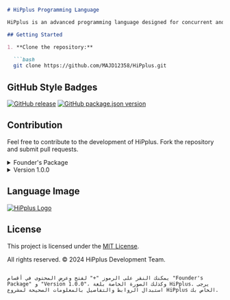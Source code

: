  ```markdown
# HiPplus Programming Language

HiPplus is an advanced programming language designed for concurrent and functional development.

## Getting Started

1. **Clone the repository:**

   ```bash
   git clone https://github.com/MAJD12358/HiPplus.git
   ```

## GitHub Style Badges

[![GitHub release](https://img.shields.io/github/release/MAJD12358/HiPplus.svg)](https://github.com/MAJD12358/HiPplus/releases)
[![GitHub package.json version](https://img.shields.io/github/package-json/v/MAJD12358/HiPplus.svg)](https://github.com/MAJD12358/HiPplus)

## Contribution

Feel free to contribute to the development of HiPplus. Fork the repository and submit pull requests.

<details>
<summary>Founder's Package</summary>

- [![HiPplus Founder's Package](https://img.shields.io/badge/HiPplus-Founder's%20Package-blue)](https://github.com/MAJD12358/HiPplus/packages/123456)
  - Advanced features for concurrent and functional programming.
</details>

<details>
<summary>Version 1.0.0</summary>

- [![HiPplus v1.0.0](https://img.shields.io/badge/HiPplus-v1.0.0-green)](https://github.com/MAJD12358/HiPplus/releases/tag/v1.0.0)
  - Initial release.
</details>

## Language Image

[![HiPplus Logo](https://example.com/hipplus-logo.png)](https://example.com/hipplus-logo.png)

## License

This project is licensed under the [MIT License](LICENSE).

All rights reserved. © 2024 HiPplus Development Team.
```

يمكنك النقر على الرموز "+" لفتح وعرض المحتوى في أقسام "Founder's Package" و "Version 1.0.0"، وكذلك الصورة الخاصة بلغة HiPplus. يرجى استبدال الروابط والتفاصيل بالمعلومات الصحيحة لمشروع HiPplus الخاص بك.
